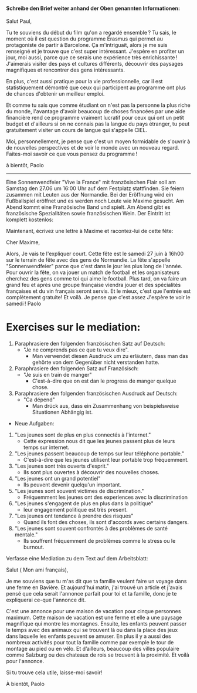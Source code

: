 #### Schreibe den Brief weiter anhand der Oben genannten Informationen:
Salut Paul, 

Tu te souviens du début du film qu'on a regardé ensemble ? Tu sais, le moment où il est question du programme Erasmus qui permet au protagoniste de partir à Barcelone. Ça m'intriguait, alors je me suis renseigné et je trouve que c'est super intéressant. J'espère en profiter un jour, moi aussi, parce que ce serais une expérience très enrichissante ! J'aimerais visiter des pays et cultures différents, découvrir des paysages magnifiques et rencontrer des gens intéressants.

En plus, c'est aussi pratique pour la vie professionnelle, car il est statistiquement démontré que ceux qui participent au programme ont plus de chances d'obtenir un meilleur emploi. 

Et comme tu sais que comme étudiant on n'est pas la personne la plus riche du monde, l'avantage d'avoir beaucoup de choses financées par une aide financière rend ce programme vraiment lucratif pour ceux qui ont un petit budget et d'ailleurs si on ne connais pas la langue du pays étranger, tu peut gratuitement visiter un cours de langue qui s'appelle CIEL.

Moi, personnellement, je pense que c'est un moyen formidable de s'ouvrir à de nouvelles perspectives et de voir le monde avec un nouveau regard. Faites-moi savoir ce que vous pensez du programme !

à bientôt,
Paolo

 ***

Eine Sonnenwendfeier "Vive la France" mit französischen Flair soll am Samstag den 27.06  um 16:00 Uhr auf dem Festplatz stattfinden. Sie feiern zusammen mit Leuten aus der Normandie. 
Bei der Eröffnung wird ein Fußballspiel eröffnet und es werden noch Leute wie Maxime gesucht. Am Abend kommt eine Französische Band und spielt. Am Abend gibt es französische Spezialitäten sowie französischen Wein. Der Eintritt ist komplett kostenlos:

Maintenant, écrivez une lettre à Maxime et racontez-lui de cette fête:

Cher Maxime, 

Alors, Je vais te l'expliquer court. Cette fête  est le samedi 27 juin à 16h00 sur le terrain de fête avec des gens de Normandie. La fête s'appelle "Sonnenwendfeier" parce que c'est dans le jour les plus long de l'année.
Pour ouvrir la fête, on va jouer un match de football et les organisateurs cherchez des gens comme toi qui aime le football. 
Plus tard, on va faire un grand feu et après une groupe française viendra jouer et des spécialités françaises et du vin français seront servis. 
Et le mieux, c'est que l'entrée est complètement gratuite! Et voilà. Je pense que c'est assez
J'espère te voir le samedi !
Paolo


# Exercises sur le mediation:

1. Paraphrasiere den folgenden französischen Satz auf Deutsch:
   - "Je ne comprends pas ce que tu veux dire".
	   - Man verwendet diesen Ausdruck um zu erläutern, dass man das gehörte von dem Gegenüber nicht verstanden hatte.
2. Paraphrasiere den folgenden Satz auf Französisch:
   - "Je suis en train de manger"
	   - C'est-à-dire que on est dan le progress de manger quelque chose.
3. Paraphrasiere den folgenden französischen Ausdruck auf Deutsch:
   - "Ca dépend"
	   - Man drück aus, dass ein Zusammenhang von beispielsweise Situationen Abhängig ist.
- Neue Aufgaben:
1. "Les jeunes sont de plus en plus connectés à l'internet."
	 - Cette expression nous dit que les jeunes passent plus de leurs temps sur internet.
2. "Les jeunes passent beaucoup de temps sur leur téléphone portable."
	- C'est-à-dire que les jeunes utilisent leur portable trop fréquemment.
3. "Les jeunes sont très ouverts d'esprit."
	- Ils sont plus ouvertes à découvrir des nouvelles choses.
4. "Les jeunes ont un grand potentiel"
	- Ils peuvent devenir quelqu'un important.
5. "Les jeunes sont souvent victimes de discrimination."
	- Fréquemment les jeunes ont des experiences avec la discrimination
6. "Les jeunes s'engagent de plus en plus dans la politique"
	- leur engagement politique est très present.
7. "Les jeunes ont tendance à prendre des risques"
	- Quand ils font des choses, ils sont d'accords avec certains dangers.
8. "Les jeunes sont souvent confrontés à des problèmes de santé mentale."
	- Ils souffrent fréquemment de problèmes comme le stress ou le burnout.

Verfasse eine Mediation zu dem Text auf dem Arbeitsblatt: 

Salut ( Mon ami français),

Je me souviens que tu m'as dit que ta famille veulent faire un voyage dans une ferme en Bavière. Et aujourd'hui matin, j'ai trouvé un article et j'avais pensé que cela serait l'annonce parfait pour toi et ta famille, donc je te expliquerai ce-que l'annonce dit.

C'est une annonce pour une maison de vacation pour cinque personnes maximum. Cette maison de vacation est une ferme et elle a une paysage magnifique qui montre les montagnes. Ensuite, les enfants peuvent passer le temps avec des animaux qui se trouvent là ou dans la place des jeux dans laquelle les enfants peuvent se amuser. En plus il y a aussi des nombreux activités pour tout la famille comme par exemple le tour de montage au pied ou en vélo. Et d’ailleurs, beaucoup des villes populaire comme Salzburg ou des chateaux de rois se trouvent à la proximité. Et voilà pour l'annonce.

Si tu trouve cela utile, laisse-moi savoir! 

À bientôt,
Paolo